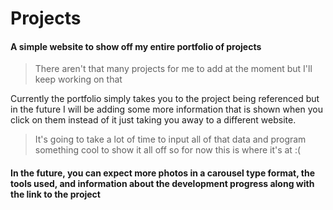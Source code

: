 # Projects
#### A simple website to show off my entire portfolio of projects
> There aren't that many projects for me to add at the moment but I'll keep working on that

Currently the portfolio simply takes you to the project being referenced but in the future I will be adding some more information that is shown when you click on them instead of it just taking you away to a different website. <br>
> It's going to take a lot of time to input all of that data and program something cool to show it all off so for now this is where it's at :(

#### In the future, you can expect more photos in a carousel type format, the tools used, and information about the development progress along with the link to the project
